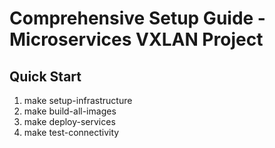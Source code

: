 # Comprehensive Setup Guide - Microservices VXLAN Project

## Quick Start
1. make setup-infrastructure
2. make build-all-images
3. make deploy-services
4. make test-connectivity
